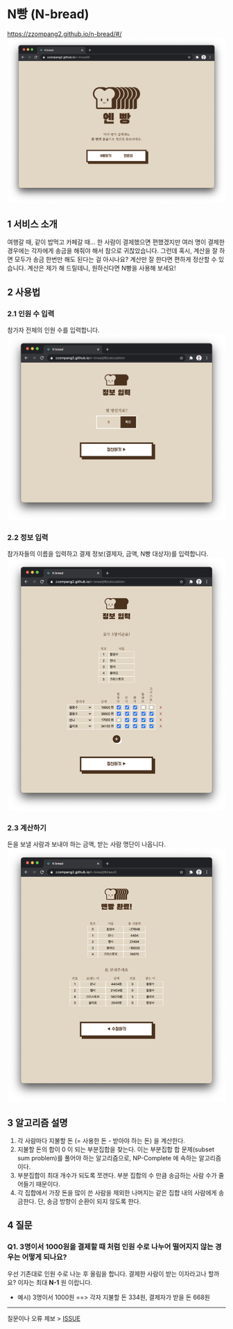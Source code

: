 N빵 (N-bread)
============
https://zzompang2.github.io/n-bread/#/
<img src="/readme/2-0.png" title="메인 화면" alt="MainScreen"></img>

1 서비스 소개
----------
여행갈 때, 같이 밥먹고 카페갈 때... 한 사람이 결제했으면 편했겠지만 여러 명이 결제한 경우에는 각자에게 송금을 해줘야 해서 참으로 귀찮았습니다.
그런데 혹시, 계산을 잘 하면 모두가 송금 한번만 해도 된다는 걸 아시나요? 계산만 잘 한다면 편하게 정산할 수 있습니다.
계산은 제가 해 드릴테니, 원하신다면 N빵을 사용해 보세요!

2 사용법
------
### 2.1 인원 수 입력
참가자 전체의 인원 수를 입력합니다.
<img src="/readme/2-1.png" title="인원 수 입력" alt="사용법1"></img>

### 2.2 정보 입력
참가자들의 이름을 입력하고 결제 정보(결제자, 금액, N빵 대상자)를 입력합니다.
<img src="/readme/2-2.png" title="정보 입력" alt="사용법2"></img>

### 2.3 계산하기
돈을 보낼 사람과 보내야 하는 금액, 받는 사람 명단이 나옵니다.
<img src="/readme/2-3.png" title="결과" alt="사용법3"></img>

3 알고리즘 설명
------------

1. 각 사람마다 지불할 돈 (= 사용한 돈 - 받아야 하는 돈) 을 계산한다.
2. 지불할 돈의 합이 0 이 되는 부분집합을 찾는다. 이는 부분집합 합 문제(subset sum problem)를 풀어야 하는 알고리즘으로, NP-Complete 에 속하는 알고리즘이다.
3. 부분집합이 최대 개수가 되도록 쪼갠다. 부분 집합의 수 만큼 송금하는 사람 수가 줄어들기 때문이다.
4. 각 집합에서 가장 돈을 많이 쓴 사람을 제외한 나머지는 같은 집합 내의 사람에게 송금한다. 단, 송금 방향이 순환이 되지 않도록 한다.

4 질문
-----
### Q1. 3명이서 1000원을 결제할 때 처럼 인원 수로 나누어 떨어지지 않는 경우는 어떻게 되나요?
우선 기존대로 인원 수로 나눈 후 올림을 합니다. 결제한 사람이 받는 이자라고나 할까요? 이자는 최대 __N-1__ 원 이랍니다.
* 예시) 3명이서 1000원 ==> 각자 지불할 돈 334원, 결제자가 받을 돈 668원

* * *
질문이나 오류 제보 > [ISSUE](https://github.com/zzompang2/n-bread/issues)
